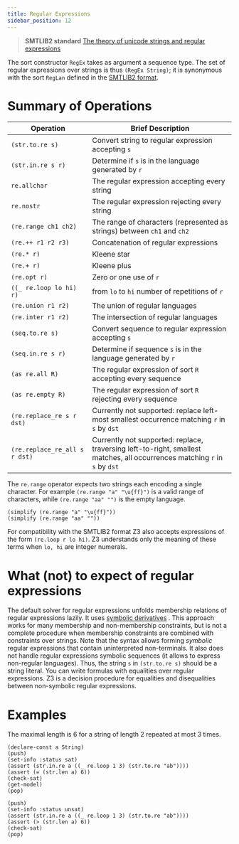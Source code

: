 ```yaml
---
title: Regular Expressions
sidebar_position: 12
---
```



> **SMTLIB2 standard** [The theory of unicode strings and regular expressions](http://smtlib.cs.uiowa.edu/theories-UnicodeStrings.shtml)


The sort constructor `RegEx` takes as argument a sequence type.
The set of regular expressions over strings is thus `(RegEx String)`; 
it is synonymous with the sort `RegLan` defined in the [SMTLIB2 format](http://smtlib.cs.uiowa.edu/theories-UnicodeStrings.shtml).

# Summary of Operations

   Operation                    | Brief Description
|-------------------------------|------------------------|
`(str.to.re s)`          | Convert string to regular expression accepting `s`
`(str.in.re s r)`        | Determine if `s` is in the language generated by `r`
`re.allchar`             | The regular expression accepting every string
`re.nostr`               | The regular expression rejecting every string
`(re.range ch1 ch2)`     | The range of characters (represented as strings) between `ch1` and `ch2`
`(re.++ r1 r2 r3)`       | Concatenation of regular expressions
`(re.* r)`               | Kleene star
`(re.+ r)`               | Kleene plus
`(re.opt r)`             | Zero or one use of `r`
`((_ re.loop lo hi) r)`  | from `lo` to `hi` number of repetitions of `r`
`(re.union r1 r2)`       | The union of regular languages
`(re.inter r1 r2)`       | The intersection of regular languages
`(seq.to.re s)`          | Convert sequence to regular expression accepting `s`
`(seq.in.re s r)`        | Determine if sequence `s` is in the language generated by `r`
`(as re.all R)`          | The regular expression of sort `R` accepting every sequence
`(as re.empty R)`        | The regular expression of sort `R` rejecting every sequence
`(re.replace_re s r dst)`  | Currently not supported: replace left-most smallest occurrence matching `r` in `s` by `dst`  |
`(re.replace_re_all s r dst)`  | Currently not supported: replace, traversing left-to-right, smallest matches, all occurrences matching `r` in `s` by `dst`  |

The `re.range` operator expects two strings each encoding a single character.
For example `(re.range "a" "\u{ff}")` is a valid range of characters, 
while `(re.range "aa" "")` is the empty language. 

```z3
(simplify (re.range "a" "\u{ff}"))
(simplify (re.range "aa" ""))
```

For  compatibility with the SMTLIB2 format 
Z3 also accepts expressions of the form `(re.loop r lo hi)`.
Z3 understands only the meaning of these terms when `lo, hi` are 
integer numerals.

# What (not) to expect of regular expressions
The default solver for regular expressions unfolds membership relations of regular expressions lazily.
It uses [symbolic derivatives](https://dl.acm.org/doi/abs/10.1145/3453483.3454066) .
This approach works for many membership and non-membership constraints, but is not a complete 
procedure when membership constraints are combined with constraints over strings.
Note that the syntax allows forming _symbolic_ regular expressions that contain uninterpreted non-terminals.
It also does not handle regular expressions symbolic sequences (it allows
to express non-regular languages).
Thus, the string `s` in `(str.to.re s)` should be 
a string literal. You can write formulas with equalities over 
regular expressions. Z3 is a decision procedure for equalities and disequalities between non-symbolic regular expressions.

# Examples

The maximal length is 6 for a string of length 2 repeated at most 3 times.

```z3
(declare-const a String)
(push)
(set-info :status sat)
(assert (str.in.re a ((_ re.loop 1 3) (str.to.re "ab"))))
(assert (= (str.len a) 6))
(check-sat)
(get-model)
(pop)

(push)
(set-info :status unsat)
(assert (str.in.re a ((_ re.loop 1 3) (str.to.re "ab"))))
(assert (> (str.len a) 6))
(check-sat)
(pop)
```
 
